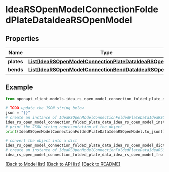 # IdeaRSOpenModelConnectionFoldedPlateDataIdeaRSOpenModel


## Properties

Name | Type | Description | Notes
------------ | ------------- | ------------- | -------------
**plates** | [**List[IdeaRSOpenModelConnectionPlateDataIdeaRSOpenModel]**](IdeaRSOpenModelConnectionPlateDataIdeaRSOpenModel.md) |  | [optional] 
**bends** | [**List[IdeaRSOpenModelConnectionBendDataIdeaRSOpenModel]**](IdeaRSOpenModelConnectionBendDataIdeaRSOpenModel.md) |  | [optional] 

## Example

```python
from openapi_client.models.idea_rs_open_model_connection_folded_plate_data_idea_rs_open_model import IdeaRSOpenModelConnectionFoldedPlateDataIdeaRSOpenModel

# TODO update the JSON string below
json = "{}"
# create an instance of IdeaRSOpenModelConnectionFoldedPlateDataIdeaRSOpenModel from a JSON string
idea_rs_open_model_connection_folded_plate_data_idea_rs_open_model_instance = IdeaRSOpenModelConnectionFoldedPlateDataIdeaRSOpenModel.from_json(json)
# print the JSON string representation of the object
print(IdeaRSOpenModelConnectionFoldedPlateDataIdeaRSOpenModel.to_json())

# convert the object into a dict
idea_rs_open_model_connection_folded_plate_data_idea_rs_open_model_dict = idea_rs_open_model_connection_folded_plate_data_idea_rs_open_model_instance.to_dict()
# create an instance of IdeaRSOpenModelConnectionFoldedPlateDataIdeaRSOpenModel from a dict
idea_rs_open_model_connection_folded_plate_data_idea_rs_open_model_from_dict = IdeaRSOpenModelConnectionFoldedPlateDataIdeaRSOpenModel.from_dict(idea_rs_open_model_connection_folded_plate_data_idea_rs_open_model_dict)
```
[[Back to Model list]](../README.md#documentation-for-models) [[Back to API list]](../README.md#documentation-for-api-endpoints) [[Back to README]](../README.md)


